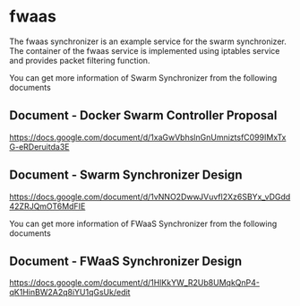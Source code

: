 # fwaas
The fwaas synchronizer is an example service for the swarm synchronizer.
The container of the fwaas service is implemented using iptables service and provides packet filtering function.

You can get more information of Swarm Synchronizer from the following documents
## Document - Docker Swarm Controller Proposal
 https://docs.google.com/document/d/1xaGwVbhslnGnUmniztsfC099IMxTxG-eRDeruitda3E
## Document - Swarm Synchronizer Design
 https://docs.google.com/document/d/1vNNO2DwwJVuvfl2Xz6SBYx_vDGdd42ZRJQmOT6MdFIE

You can get more information of FWaaS Synchronizer from the following documents
## Document - FWaaS Synchronizer Design
 https://docs.google.com/document/d/1HlKkYW_R2Ub8UMqkQnP4-qK1HinBW2A2q8iYU1qGsUk/edit
